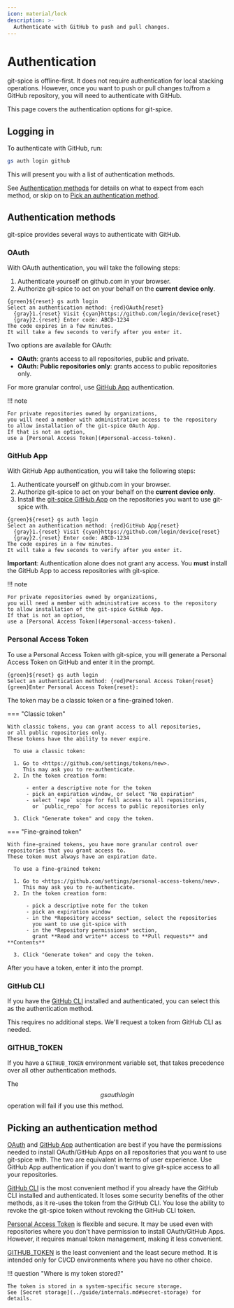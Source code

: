 ```yaml
---
icon: material/lock
description: >-
  Authenticate with GitHub to push and pull changes.
---
```


# Authentication

git-spice is offline-first.
It does not require authentication for local stacking operations.
However, once you want to push or pull changes to/from a GitHub repository,
you will need to authenticate with GitHub.

This page covers the authentication options for git-spice.

## Logging in

To authenticate with GitHub, run:

```sh
gs auth login github
```

This will present you with a list of authentication methods.

See [Authentication methods](#authentication-methods) for details
on what to expect from each method,
or skip on to [Pick an authentication method](#picking-an-authentication-method).

## Authentication methods

git-spice provides several ways to authenticate with GitHub.

### OAuth

With OAuth authentication, you will take the following steps:

1. Authenticate yourself on github.com in your browser.
2. Authorize git-spice to act on your behalf on the **current device only**.

```freeze language="terminal"
{green}${reset} gs auth login
Select an authentication method: {red}OAuth{reset}
  {gray}1.{reset} Visit {cyan}https://github.com/login/device{reset}
  {gray}2.{reset} Enter code: ABCD-1234
The code expires in a few minutes.
It will take a few seconds to verify after you enter it.
```

Two options are available for OAuth:

- **OAuth**: grants access to all repositories, public and private.
- **OAuth: Public repositories only**:
  grants access to public repositories only.

For more granular control, use [GitHub App](#github-app) authentication.

!!! note

    For private repositories owned by organizations,
    you will need a member with administrative access to the repository
    to allow installation of the git-spice OAuth App.
    If that is not an option,
    use a [Personal Access Token](#personal-access-token).

### GitHub App

With GitHub App authentication, you will take the following steps:

1. Authenticate yourself on github.com in your browser.
2. Authorize git-spice to act on your behalf on the **current device only**.
3. Install the [git-spice GitHub App](https://github.com/apps/git-spice)
   on the repositories you want to use git-spice with.

```freeze language="terminal"
{green}${reset} gs auth login
Select an authentication method: {red}GitHub App{reset}
  {gray}1.{reset} Visit {cyan}https://github.com/login/device{reset}
  {gray}2.{reset} Enter code: ABCD-1234
The code expires in a few minutes.
It will take a few seconds to verify after you enter it.
```

**Important**: Authentication alone does not grant any access.
You **must** install the GitHub App to access repositories with git-spice.

!!! note

    For private repositories owned by organizations,
    you will need a member with administrative access to the repository
    to allow installation of the git-spice GitHub App.
    If that is not an option,
    use a [Personal Access Token](#personal-access-token).

### Personal Access Token

To use a Personal Access Token with git-spice,
you will generate a Personal Access Token on GitHub
and enter it in the prompt.

```freeze language="terminal"
{green}${reset} gs auth login
Select an authentication method: {red}Personal Access Token{reset}
{green}Enter Personal Access Token{reset}:
```

The token may be a classic token or a fine-grained token.

=== "Classic token"

    With classic tokens, you can grant access to all repositories,
    or all public repositories only.
    These tokens have the ability to never expire.

      To use a classic token:

      1. Go to <https://github.com/settings/tokens/new>.
         This may ask you to re-authenticate.
      2. In the token creation form:

          - enter a descriptive note for the token
          - pick an expiration window, or select "No expiration"
          - select `repo` scope for full access to all repositories,
            or `public_repo` for access to public repositories only

      3. Click "Generate token" and copy the token.

=== "Fine-grained token"

    With fine-grained tokens, you have more granular control over
    repositories that you grant access to.
    These token must always have an expiration date.

      To use a fine-grained token:

      1. Go to <https://github.com/settings/personal-access-tokens/new>.
         This may ask you to re-authenticate.
      2. In the token creation form:

          - pick a descriptive note for the token
          - pick an expiration window
          - in the *Repository access* section, select the repositories
            you want to use git-spice with
          - in the *Repository permissions* section,
            grant **Read and write** access to **Pull requests** and **Contents**

      3. Click "Generate token" and copy the token.

After you have a token, enter it into the prompt.

### GitHub CLI

If you have the [GitHub CLI](https://cli.github.com/) installed and authenticated,
you can select this as the authentication method.

This requires no additional steps.
We'll request a token from GitHub CLI as needed.

### GITHUB_TOKEN

If you have a `GITHUB_TOKEN` environment variable set,
that takes precedence over all other authentication methods.

The $$gs auth login$$ operation will fail if you use this method.

## Picking an authentication method

[OAuth](#oauth) and [GitHub App](#github-app) authentication are best if you
have the permissions needed to install OAuth/GitHub Apps
on all repositories that you want to use git-spice with.
The two are equivalent in terms of user experience.
Use GitHub App authentication if you don't want to give git-spice access
to all your repositories.

[GitHub CLI](#github-cli) is the most convenient method if you already have
the GitHub CLI installed and authenticated.
It loses some security benefits of the other methods,
as it re-uses the token from the GitHub CLI.
You lose the ability to revoke the git-spice token
without revoking the GitHub CLI token.

[Personal Access Token](#personal-access-token) is flexible and secure.
It may be used even with repositories where you don't have permission to
install OAuth/GitHub Apps.
However, it requires manual token management, making it less convenient.

[GITHUB_TOKEN](#github_token) is the least convenient and the least secure method.
It is intended only for CI/CD environments where you have no other choice.

!!! question "Where is my token stored?"

    The token is stored in a system-specific secure storage.
    See [Secret storage](../guide/internals.md#secret-storage) for details.
